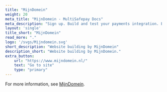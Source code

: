 ```yaml
---
title: "MijnDomein"
weight: 20
meta_title: "MijnDomein - MultiSafepay Docs"
meta_description: "Sign up. Build and test your payments integration. Explore our products and services. Use our API reference, SDKs, and wrappers. Get support."
layout: 'single'
title_short: "MijnDomein"
read_more: "."
logo: '/svgs/Mijndomein.svg'
short_description: "Website building by MijnDomein"
description_short: "Website building by MijnDomein."
extra_button:
    url: "https://www.mijndomein.nl/" 
    text: "Go to site" 
    type: "primary"
---
```


For more information, see [MijnDomein](https://www.mijndomein.nl/).